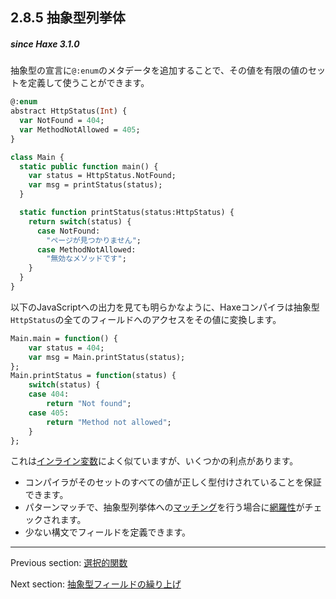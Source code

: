 ## 2.8.5 抽象型列挙体

##### since Haxe 3.1.0

抽象型の宣言に`@:enum`のメタデータを追加することで、その値を有限の値のセットを定義して使うことができます。

```haxe
@:enum
abstract HttpStatus(Int) {
  var NotFound = 404;
  var MethodNotAllowed = 405;
}

class Main {
  static public function main() {
    var status = HttpStatus.NotFound;
    var msg = printStatus(status);
  }

  static function printStatus(status:HttpStatus) {
    return switch(status) {
      case NotFound:
        "ページが見つかりません";
      case MethodNotAllowed:
        "無効なメソッドです";
    }
  }
}
```

以下のJavaScriptへの出力を見ても明らかなように、Haxeコンパイラは抽象型`HttpStatus`の全てのフィールドへのアクセスをその値に変換します。

```haxe
Main.main = function() {
	var status = 404;
	var msg = Main.printStatus(status);
};
Main.printStatus = function(status) {
	switch(status) {
	case 404:
		return "Not found";
	case 405:
		return "Method not allowed";
	}
};
```

これは[インライン変数](class-field-inline.md)によく似ていますが、いくつかの利点があります。

* コンパイラがそのセットのすべての値が正しく型付けされていることを保証できます。
* パターンマッチで、抽象型列挙体への[マッチング](lf-pattern-matching.md)を行う場合に[網羅性](lf-pattern-matching-exhaustiveness.md)がチェックされます。
* 少ない構文でフィールドを定義できます。

---

Previous section: [選択的関数](types-abstract-selective-functions.md)

Next section: [抽象型フィールドの繰り上げ](types-abstract-forward.md)